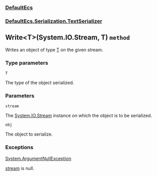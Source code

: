 ### [DefaultEcs](./DefaultEcs.md 'DefaultEcs')
### [DefaultEcs.Serialization.TextSerializer](./DefaultEcs-Serialization-TextSerializer.md 'DefaultEcs.Serialization.TextSerializer')
## Write&lt;T&gt;(System.IO.Stream, T) `method`
Writes an object of type [T](#DefaultEcs-Serialization-TextSerializer-Write-T-(System-IO-Stream-_T)-T 'DefaultEcs.Serialization.TextSerializer.Write&lt;T&gt;(System.IO.Stream, T).T') on the given stream.
### Type parameters

<a name='DefaultEcs-Serialization-TextSerializer-Write-T-(System-IO-Stream-_T)-T'></a>
`T`

The type of the object serialized.
### Parameters

<a name='DefaultEcs-Serialization-TextSerializer-Write-T-(System-IO-Stream-_T)-stream'></a>
`stream`

The [System.IO.Stream](https://docs.microsoft.com/en-us/dotnet/api/System.IO.Stream 'System.IO.Stream') instance on which the object is to be serialized.

<a name='DefaultEcs-Serialization-TextSerializer-Write-T-(System-IO-Stream-_T)-obj'></a>
`obj`

The object to serialize.
### Exceptions

[System.ArgumentNullException](https://docs.microsoft.com/en-us/dotnet/api/System.ArgumentNullException 'System.ArgumentNullException')

[stream](#DefaultEcs-Serialization-TextSerializer-Write-T-(System-IO-Stream-_T)-stream 'DefaultEcs.Serialization.TextSerializer.Write&lt;T&gt;(System.IO.Stream, T).stream') is null.
